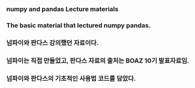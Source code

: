 ### numpy and pandas Lecture materials
### The basic material that lectured numpy pandas.

### 넘파이와 판다스 강의했던 자료이다.
### 넘파이는 직접 만들었고, 판다스 자료의 출처는 BOAZ 10기 발표자료임.
### 넘파이와 판다스의 기초적인 사용법 코드를 담았다.